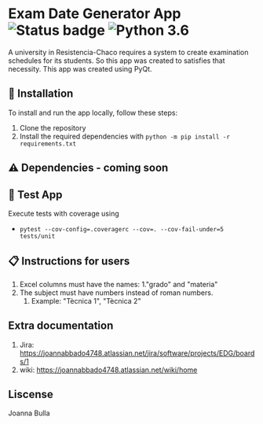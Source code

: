 # Exam Date Generator App ![Status badge](https://img.shields.io/badge/status-in%20progress-yellow) ![Python 3.6](https://img.shields.io/badge/python-3.12-blue.svg)
A university in Resistencia-Chaco requires a system to create examination schedules for its students. So this app was created to satisfies that necessity.
This app was created using PyQt.




## 🚀 Installation

To install and run the app locally, follow these steps:
1. Clone the repository
2. Install the required dependencies with `python -m pip install -r requirements.txt`


## ⚠️ Dependencies - coming soon


## 💊 Test App
Execute tests with coverage using
- `pytest --cov-config=.coveragerc --cov=. --cov-fail-under=5 tests/unit`


## 📋  Instructions for users 

1. Excel columns must have the names:
   1."grado" and "materia"
2. The subject must have numbers instead of roman numbers.
   1. Example: "Tècnica 1", "Tècnica 2"

    
## Extra documentation
1. Jira: https://joannabbado4748.atlassian.net/jira/software/projects/EDG/boards/1
2. wiki: https://joannabbado4748.atlassian.net/wiki/home


## Liscense
Joanna Bulla
